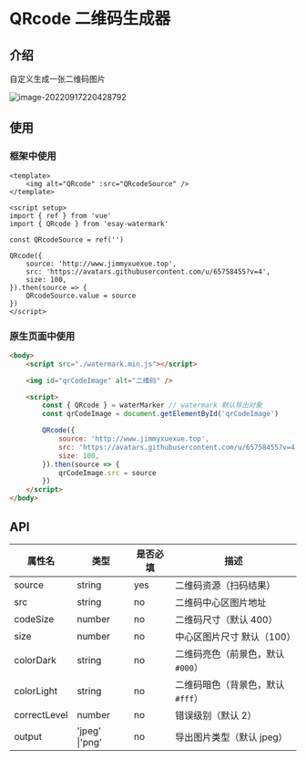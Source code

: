 # QRcode 二维码生成器

## 介绍

自定义生成一张二维码图片

![image-20220917220428792](https://vitepress-source.oss-cn-beijing.aliyuncs.com/typoraimage-20220917220428792.png)

## 使用

### 框架中使用

```vue
<template>
	<img alt="QRcode" :src="QRcodeSource" />
</template>

<script setup>
import { ref } from 'vue'
import { QRcode } from 'esay-watermark'

const QRcodeSource = ref('')

QRcode({
	source: 'http://www.jimmyxuexue.top',
	src: 'https://avatars.githubusercontent.com/u/65758455?v=4',
	size: 100,
}).then(source => {
	QRcodeSource.value = source
})
</script>
```

### 原生页面中使用

```html
<body>
	<script src="./watermark.min.js"></script>

	<img id="qrCodeImage" alt="二维码" />

	<script>
		const { QRcode } = waterMarker // watermark 默认导出对象
		const qrCodeImage = document.getElementById('qrCodeImage')

		QRcode({
			source: 'http://www.jimmyxuexue.top',
			src: 'https://avatars.githubusercontent.com/u/65758455?v=4',
			size: 100,
		}).then(source => {
			qrCodeImage.src = source
		})
	</script>
</body>
```

## API

| 属性名       | 类型           | 是否必填 | 描述                             |
| ------------ | -------------- | -------- | -------------------------------- |
| source       | string         | yes      | 二维码资源（扫码结果）           |
| src          | string         | no       | 二维码中心区图片地址             |
| codeSize     | number         | no       | 二维码尺寸（默认 400）           |
| size         | number         | no       | 中心区图片尺寸 默认（100）       |
| colorDark    | string         | no       | 二维码亮色（前景色，默认`#000`） |
| colorLight   | string         | no       | 二维码暗色（背景色，默认`#fff`） |
| correctLevel | number         | no       | 错误级别（默认 2）               |
| output       | 'jpeg' \|'png' | no       | 导出图片类型（默认 jpeg）        |

